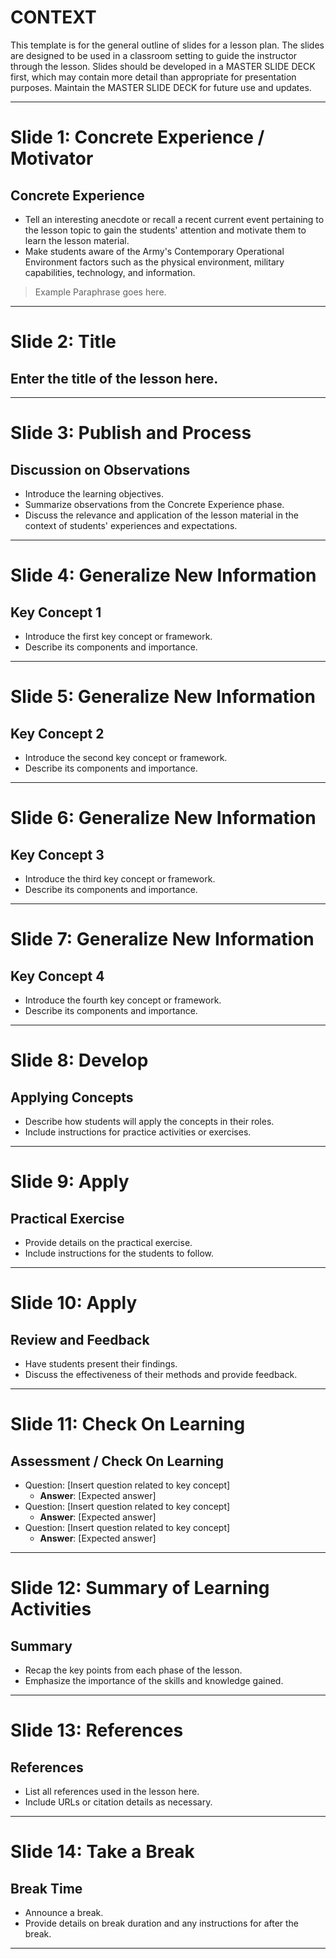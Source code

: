 # CONTEXT
This template is for the general outline of slides for a lesson plan. The slides are designed to be used in a classroom setting to guide the instructor through the lesson. Slides should be developed in a MASTER SLIDE DECK first, which may contain more detail than appropriate for presentation purposes. Maintain the MASTER SLIDE DECK for future use and updates.

---

# Slide 1: Concrete Experience / Motivator
## Concrete Experience
- Tell an interesting anecdote or recall a recent current event pertaining to the lesson topic to gain the students' attention and motivate them to learn the lesson material.
- Make students aware of the Army's Contemporary Operational Environment factors such as the physical environment, military capabilities, technology, and information.

> Example Paraphrase goes here.

---

# Slide 2: Title
## Enter the title of the lesson here.

---

# Slide 3: Publish and Process
## Discussion on Observations
- Introduce the learning objectives.
- Summarize observations from the Concrete Experience phase.
- Discuss the relevance and application of the lesson material in the context of students' experiences and expectations.

---

# Slide 4: Generalize New Information
## Key Concept 1
- Introduce the first key concept or framework.
- Describe its components and importance.

---

# Slide 5: Generalize New Information
## Key Concept 2
- Introduce the second key concept or framework.
- Describe its components and importance.

---

# Slide 6: Generalize New Information
## Key Concept 3
- Introduce the third key concept or framework.
- Describe its components and importance.

---

# Slide 7: Generalize New Information
## Key Concept 4
- Introduce the fourth key concept or framework.
- Describe its components and importance.

---

# Slide 8: Develop
## Applying Concepts
- Describe how students will apply the concepts in their roles.
- Include instructions for practice activities or exercises.

---

# Slide 9: Apply
## Practical Exercise
- Provide details on the practical exercise.
- Include instructions for the students to follow.

---

# Slide 10: Apply
## Review and Feedback
- Have students present their findings.
- Discuss the effectiveness of their methods and provide feedback.

---

# Slide 11: Check On Learning
## Assessment / Check On Learning
- Question: [Insert question related to key concept]
  - **Answer**: [Expected answer]
- Question: [Insert question related to key concept]
  - **Answer**: [Expected answer]
- Question: [Insert question related to key concept]
  - **Answer**: [Expected answer]

---

# Slide 12: Summary of Learning Activities
## Summary
- Recap the key points from each phase of the lesson.
- Emphasize the importance of the skills and knowledge gained.

---

# Slide 13: References
## References
- List all references used in the lesson here.
- Include URLs or citation details as necessary.

---

# Slide 14: Take a Break
## Break Time
- Announce a break.
- Provide details on break duration and any instructions for after the break.

---
